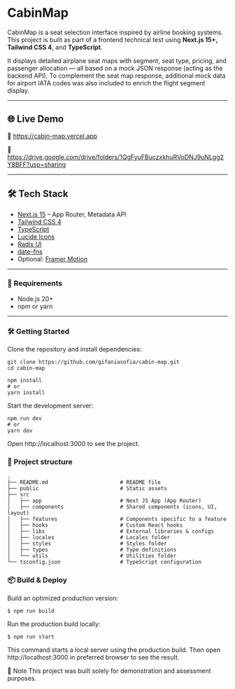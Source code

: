 # CabinMap

CabinMap is a seat selection interface inspired by airline booking systems. This project is built as part of a frontend technical test using **Next.js 15+, Tailwind CSS 4**, and **TypeScript**.

It displays detailed airplane seat maps with segment, seat type, pricing, and passenger allocation — all based on a mock JSON response (acting as the backend API). To complement the seat map response, additional mock data for airport IATA codes was also included to enrich the flight segment display.

---

## 🌐 Live Demo

🔗 https://cabin-map.vercel.app

🔗 https://drive.google.com/drive/folders/1QgFyuFBuczxkhuRVoDNJ9uNLgg2Y8BFF?usp=sharing

---

## 🛠️ Tech Stack

- [Next.js 15](https://nextjs.org/) – App Router, Metadata API
- [Tailwind CSS 4](https://tailwindcss.com/)
- [TypeScript](https://www.typescriptlang.org/)
- [Lucide Icons](https://lucide.dev/)
- [Radix UI](https://www.radix-ui.com/)
- [date-fns](https://date-fns.org/)
- Optional: [Framer Motion](https://www.framer.com/motion/)

---

### 🚀 Requirements

- Node.js 20+
- npm or yarn

---

### 🛠 Getting Started

Clone the repository and install dependencies:

```shell
git clone https://github.com/gifaniasofia/cabin-map.git
cd cabin-map

npm install
# or
yarn install
```

Start the development server:

```shell
npm run dev
# or
yarn dev
```

Open http://localhost:3000 to see the project.

### 🧭 Project structure

```shell
.
├── README.md                       # README file
├── public                          # Static assets
├── src
│   ├── app                         # Next JS App (App Router)
│   ├── components                  # Shared components (icons, UI, layout)
│   ├── features                    # Components specific to a feature
│   ├── hooks                       # Custom React hooks
│   ├── libs                        # External libraries & configs
│   ├── locales                     # Locales folder
│   ├── styles                      # Styles folder
│   ├── types                       # Type definitions
│   └── utils                       # Utilities folder
└── tsconfig.json                   # TypeScript configuration
```

### 📦 Build & Deploy

Build an optimized production version:

```shell
$ npm run build
```

Run the production build locally:

```shell
$ npm run start
```

This command starts a local server using the production build. Then open http://localhost:3000 in preferred browser to see the result.

🔖 Note
This project was built solely for demonstration and assessment purposes.
